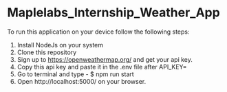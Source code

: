# Maplelabs_Internship_Weather_App

To run this application on your device follow the following steps:

1. Install NodeJs on your system
2. Clone this repository
3. Sign up to https://openweathermap.org/ and get your api key.
4. Copy this api key and paste it in the .env file after API_KEY= 
5. Go to terminal and type - $ npm run start
6. Open http://localhost:5000/ on your browser.

